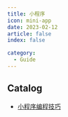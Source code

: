 ```yaml
---
title: 小程序
icon: mini-app
date: 2023-02-12
article: false
index: false

category:
  - Guide
---
```


## Catalog

- [小程序编程技巧](mini-app-01)
